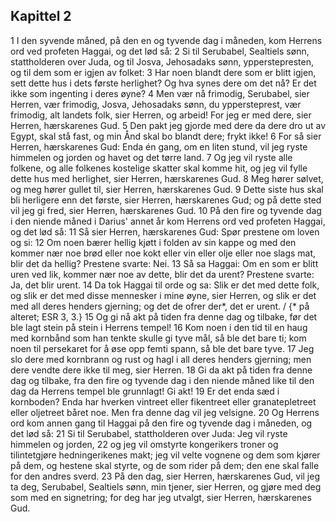 ## Kapittel 2

1 I den syvende måned, på den en og tyvende dag i måneden, kom Herrens ord ved profeten Haggai, og det lød så:
2 Si til Serubabel, Sealtiels sønn, stattholderen over Juda, og til Josva, Jehosadaks sønn, ypperstepresten, og til dem som er igjen av folket:
3 Har noen blandt dere som er blitt igjen, sett dette hus i dets første herlighet? Og hva synes dere om det nå? Er det ikke som ingenting i deres øyne?
4 Men vær nå frimodig, Serubabel, sier Herren, vær frimodig, Josva, Jehosadaks sønn, du yppersteprest, vær frimodig, alt landets folk, sier Herren, og arbeid! For jeg er med dere, sier Herren, hærskarenes Gud.
5 Den pakt jeg gjorde med dere da dere dro ut av Egypt, skal stå fast, og min Ånd skal bo blandt dere; frykt ikke!
6 For så sier Herren, hærskarenes Gud: Enda én gang, om en liten stund, vil jeg ryste himmelen og jorden og havet og det tørre land.
7 Og jeg vil ryste alle folkene, og alle folkenes kostelige skatter skal komme hit, og jeg vil fylle dette hus med herlighet, sier Herren, hærskarenes Gud.
8 Meg hører sølvet, og meg hører gullet til, sier Herren, hærskarenes Gud.
9 Dette siste hus skal bli herligere enn det første, sier Herren, hærskarenes Gud; og på dette sted vil jeg gi fred, sier Herren, hærskarenes Gud.
10 På den fire og tyvende dag i den niende måned i Darius' annet år kom Herrens ord ved profeten Haggai, og det lød så:
11 Så sier Herren, hærskarenes Gud: Spør prestene om loven og si:
12 Om noen bærer hellig kjøtt i folden av sin kappe og med den kommer nær noe brød eller noe kokt eller vin eller olje eller noe slags mat, blir det da hellig? Prestene svarte: Nei.
13 Så sa Haggai: Om en som er blitt uren ved lik, kommer nær noe av dette, blir det da urent? Prestene svarte: Ja, det blir urent.
14 Da tok Haggai til orde og sa: Slik er det med dette folk, og slik er det med disse mennesker i mine øyne, sier Herren, og slik er det med all deres henders gjerning; og det de ofrer der*, det er urent. / {* på alteret; ESR 3, 3.}
15 Og gi nå akt på tiden fra denne dag og tilbake, før det ble lagt stein på stein i Herrens tempel!
16 Kom noen i den tid til en haug med kornbånd som han tenkte skulle gi tyve mål, så ble det bare ti; kom noen til persekaret for å øse opp femti spann, så ble det bare tyve.
17 Jeg slo dere med kornbrann og rust og hagl i all deres henders gjerning; men dere vendte dere ikke til meg, sier Herren.
18 Gi da akt på tiden fra denne dag og tilbake, fra den fire og tyvende dag i den niende måned like til den dag da Herrens tempel ble grunnlagt! Gi akt!
19 Er det enda sæd i kornboden? Enda har hverken vintreet eller fikentreet eller granatepletreet eller oljetreet båret noe. Men fra denne dag vil jeg velsigne.
20 Og Herrens ord kom annen gang til Haggai på den fire og tyvende dag i måneden, og det lød så:
21 Si til Serubabel, stattholderen over Juda: Jeg vil ryste himmelen og jorden,
22 og jeg vil omstyrte kongerikers troner og tilintetgjøre hedningerikenes makt; jeg vil velte vognene og dem som kjører på dem, og hestene skal styrte, og de som rider på dem; den ene skal falle for den andres sverd.
23 På den dag, sier Herren, hærskarenes Gud, vil jeg ta deg, Serubabel, Sealtiels sønn, min tjener, sier Herren, og gjøre med deg som med en signetring; for deg har jeg utvalgt, sier Herren, hærskarenes Gud.

